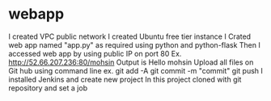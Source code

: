 # webapp
I created VPC public network
I created Ubuntu free tier instance
I Crated web app named "app.py" as required using python and python-flask
Then I accessed web app by using public IP on port 80
Ex. http://52.66.207.236:80/mohsin   Output is
Hello mohsin
Upload all files on Git hub using command line
ex.  git add -A 
     git commit -m "commit"
     git push
I installed Jenkins and create new project 
In this project cloned with git repository and set a job
